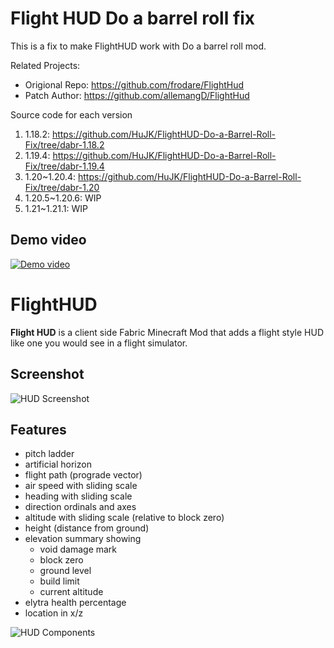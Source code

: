 # Flight HUD Do a barrel roll fix
This is a fix to make FlightHUD work with Do a barrel roll mod.

Related Projects:
* Origional Repo: https://github.com/frodare/FlightHud
* Patch Author: https://github.com/allemangD/FlightHud

Source code for each version
1. 1.18.2: https://github.com/HuJK/FlightHUD-Do-a-Barrel-Roll-Fix/tree/dabr-1.18.2
2. 1.19.4: https://github.com/HuJK/FlightHUD-Do-a-Barrel-Roll-Fix/tree/dabr-1.19.4
3. 1.20~1.20.4: https://github.com/HuJK/FlightHUD-Do-a-Barrel-Roll-Fix/tree/dabr-1.20
4. 1.20.5~1.20.6: WIP
5. 1.21~1.21.1: WIP

## Demo video
[![Demo video](https://github.com/user-attachments/assets/a41e8f8e-7309-4e39-8618-d18d82af8806)](https://www.youtube.com/watch?v=WlWCB49DieU&t=160s)


# FlightHUD
__Flight HUD__ is a client side Fabric Minecraft Mod that adds a flight style HUD like one you would see in a flight simulator.

## Screenshot
![HUD Screenshot](images/hud2020-07-07.png?raw=true "HUD Screenshot")

## Features
- pitch ladder
- artificial horizon
- flight path (prograde vector)
- air speed with sliding scale
- heading with sliding scale
- direction ordinals and axes
- altitude with sliding scale (relative to block zero)
- height (distance from ground)
- elevation summary showing
  - void damage mark
  - block zero
  - ground level
  - build limit
  - current altitude
- elytra health percentage
- location in x/z


![HUD Components](images/hud-diagram.png?raw=true "HUD Components")


